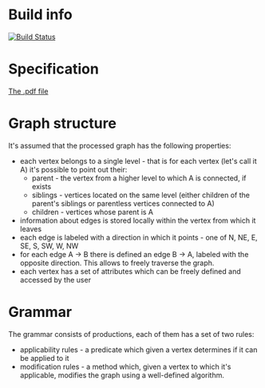 # Build info

[![Build Status](https://travis-ci.org/lared/grafy-wtorek-1750.svg?branch=master)](https://travis-ci.org/lared/grafy-wtorek-1750)

# Specification

[The .pdf file](specification.pdf)

# Graph structure

It's assumed that the processed graph has the following properties:

- each vertex belongs to a single level - that is for each vertex (let's call it A) it's possible to point out their:
    - parent - the vertex from a higher level to which A is connected, if exists
    - siblings - vertices located on the same level (either children of the parent's siblings or parentless vertices connected to A)
    - children - vertices whose parent is A
- information about edges is stored locally within the vertex from which it leaves
- each edge is labeled with a direction in which it points - one of N, NE, E, SE, S, SW, W, NW
- for each edge A -> B there is defined an edge B -> A, labeled with the opposite direction. This allows to freely traverse the graph.
- each vertex has a set of attributes which can be freely defined and accessed by the user

# Grammar

The grammar consists of productions, each of them has a set of two rules:

- applicability rules - a predicate which given a vertex determines if it can be applied to it
- modification rules - a method which, given a vertex to which it's applicable, modifies the graph using a well-defined algorithm.
